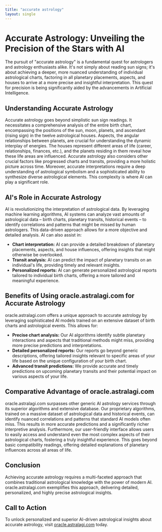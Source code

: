 ```yaml
---
title: "accurate astrology"
layout: single
---
```


# Accurate Astrology: Unveiling the Precision of the Stars with AI

The pursuit of "accurate astrology" is a fundamental quest for astrologers and astrology enthusiasts alike.  It's not simply about reading sun signs; it's about achieving a deeper, more nuanced understanding of individual astrological charts, factoring in all planetary placements, aspects, and houses to arrive at a more precise and insightful interpretation.  This quest for precision is being significantly aided by the advancements in Artificial Intelligence.

## Understanding Accurate Astrology

Accurate astrology goes beyond simplistic sun sign readings.  It necessitates a comprehensive analysis of the entire birth chart, encompassing the positions of the sun, moon, planets, and ascendant (rising sign) in the twelve astrological houses.  Aspects, the angular relationships between planets, are crucial for understanding the dynamic interplay of energies.  The houses represent different areas of life (career, relationships, finances, etc.), and the planets residing in them reveal how these life areas are influenced. Accurate astrology also considers other crucial factors like progressed charts and transits, providing a more holistic picture across time.  Moreover, accurate interpretations require a deep understanding of astrological symbolism and a sophisticated ability to synthesize diverse astrological elements.  This complexity is where AI can play a significant role.


## AI's Role in Accurate Astrology

AI is revolutionizing the interpretation of astrological data.  By leveraging machine learning algorithms, AI systems can analyze vast amounts of astrological data – birth charts, planetary transits, historical events – to identify correlations and patterns that might be missed by human astrologers.  This data-driven approach allows for a more objective and detailed analysis. AI can also assist in:

* **Chart interpretation:** AI can provide a detailed breakdown of planetary placements, aspects, and house influences, offering insights that might otherwise be overlooked.
* **Transit analysis:**  AI can predict the impact of planetary transits on an individual's life, providing timely and relevant insights.
* **Personalized reports:**  AI can generate personalized astrological reports tailored to individual birth charts, offering a more tailored and meaningful experience.


## Benefits of Using oracle.astralagi.com for Accurate Astrology

oracle.astralagi.com offers a unique approach to accurate astrology by leveraging sophisticated AI models trained on an extensive dataset of birth charts and astrological events. This allows for:

* **Precise chart analysis:**  Our AI algorithms identify subtle planetary interactions and aspects that traditional methods might miss, providing more precise predictions and interpretations.
* **Detailed personalized reports:**  Our reports go beyond generic descriptions, offering tailored insights relevant to specific areas of your life based on the unique configuration of your birth chart.
* **Advanced transit predictions:**  We provide accurate and timely predictions on upcoming planetary transits and their potential impact on various aspects of your life.


## Comparative Advantage of oracle.astralagi.com

oracle.astralagi.com surpasses other generic AI astrology services through its superior algorithms and extensive database. Our proprietary algorithms, trained on a massive dataset of astrological data and historical events, can identify nuanced correlations and patterns that standard AI models often miss.  This results in more accurate predictions and a significantly richer interpretive analysis. Furthermore, our user-friendly interface allows users to easily access and understand even the most complex aspects of their astrological charts, fostering a truly insightful experience.  This goes beyond basic compatibility readings, offering detailed explanations of planetary influences across all areas of life.


## Conclusion

Achieving accurate astrology requires a multi-faceted approach that combines traditional astrological knowledge with the power of modern AI. oracle.astralagi.com exemplifies this approach, delivering detailed, personalized, and highly precise astrological insights.


## Call to Action

To unlock personalized and superior AI-driven astrological insights about accurate astrology, visit [oracle.astralagi.com](https://oracle.astralagi.com) today.